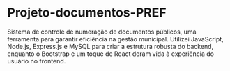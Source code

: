 # Projeto-documentos-PREF
Sistema de controle de numeração de documentos públicos, uma ferramenta para garantir eficiência na gestão municipal. Utilizei JavaScript, Node.js, Express.js e MySQL para criar a estrutura robusta do backend, enquanto o Bootstrap e um toque de React deram vida à experiência do usuário no frontend. 
